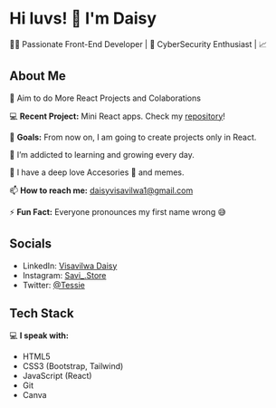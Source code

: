 # Hi luvs! 👋 I'm Daisy

👩‍💻 Passionate Front-End Developer | 🌱 CyberSecurity Enthusiast | 📈  


## About Me

🔭 Aim to do More React Projects and Colaborations

💻 **Recent Project:** Mini React apps. Check my [repository](link-to-your-repo)!

💫 **Goals:** From now on, I am going to create projects only in React.

🌱 I’m addicted to learning and growing every day.

🤍 I have a deep love Accesories 🎀 and memes.

📫 **How to reach me:** [daisyvisavilwa1@gmail.com](mailto:daisyvisavilwa@gmail.com)

⚡ **Fun Fact:** Everyone pronounces my first name wrong 😅

## Socials

- LinkedIn: [Visavilwa Daisy](https://www.linkedin.com/in/visavilwa-daisy-766b68274/)
- Instagram: [Savi_.Store](https://www.instagram.com/savi_.store/)
- Twitter: [@Tessie](https://twitter.com/Savi94858313)

## Tech Stack

💻 **I speak with:**

- HTML5
- CSS3 (Bootstrap, Tailwind)
- JavaScript (React)
- Git
- Canva
